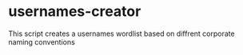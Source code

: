 # usernames-creator
This script creates a usernames wordlist based on diffrent corporate naming conventions
